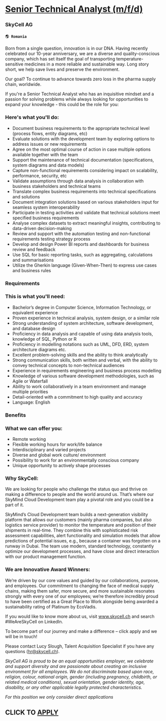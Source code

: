 # [Senior Technical Analyst (m/f/d)](https://www.remotewlb.com/apply/senior-technical-analyst-m-f-d)  
### SkyCell AG  
#### `🌎 Romania`  

Born from a single question, innovation is in our DNA. Having recently celebrated our 10-year anniversary, we are a diverse and quality-conscious company, which has set itself the goal of transporting temperature-sensitive medicines in a more reliable and sustainable way. Long story short, we help save lives and preserve the environment.

Our goal? To continue to advance towards zero loss in the pharma supply chain, worldwide.

If you're a Senior Technical Analyst who has an inquisitive mindset and a passion for solving problems while always looking for opportunities to expand your knowledge - this could be the role for you:

### Here's what you'll do:

  * Document business requirements to the appropriate technical level (process flows, entity diagrams, etc)
  * Evaluate solutions with the development team by exploring options to address issues or new requirements
  * Agree on the most optimal course of action in case multiple options available together with the team
  * Support the maintenance of technical documentation (specifications, system diagrams and data models)
  * Capture non-functional requirements considering impact on scalability, performance, security, etc
  * Validate assumptions through data analysis in collaboration with business stakeholders and technical teams 
  * Translate complex business requirements into technical specifications and solutions
  * Document integration solutions based on various stakeholders input for seamless system interoperability
  * Participate in testing activities and validate that technical solutions meet specified business requirements
  * Analyse complex datasets to extract meaningful insights, contributing to data-driven decision-making
  * Review and support with the automation testing and non-functional requirements testing strategy process
  * Develop and design Power BI reports and dashboards for business review and feedback 
  * Use SQL for basic reporting tasks, such as aggregating, calculations and summarisations
  * Utilize the Gherkin language (Given-When-Then) to express use cases and business rules

### Requirements

### This is what you'll need:

  * Bachelor’s degree in Computer Science, Information Technology, or equivalent experience
  * Proven experience in technical analysis, system design, or a similar role
  * Strong understanding of system architecture, software development, and database design
  * Proficiency in data analysis and capable of using data analysis tools, knowledge of SQL, Python or R
  * Proficiency in modelling notations such as UML, DFD, ERD, system architecture diagrams etc.
  * Excellent problem-solving skills and the ability to think analytically
  * Strong communication skills, both written and verbal, with the ability to convey technical concepts to non-technical audiences
  * Experience in requirements engineering and business process modelling
  * Knowledge of various software development methodologies, such as Agile or Waterfall
  * Ability to work collaboratively in a team environment and manage multiple priorities
  * Detail-oriented with a commitment to high quality and accuracy
  * Language: English

### Benefits

### What we can offer you:

  * Remote working
  * Flexible working hours for work/life balance
  * Interdisciplinary and varied projects
  * Diverse and global work culture/ environment
  * Possibility to work for an environmentally conscious company
  * Unique opportunity to actively shape processes

### Why SkyCell:

We are looking for people who challenge the status quo and thrive on making a difference to people and the world around us. That’s where our SkyMind Cloud Development team play a pivotal role and you could be a part of it.

SkyMind’s Cloud Development team builds a next-generation visibility platform that allows our customers (mainly pharma companies, but also logistics service provider) to monitor the temperature and position of their shipments in real-time. They combine this with sophisticated risk assessment capabilities, alert functionality and simulation models that allow predictions of potential issues, e.g., because a container was forgotten on a runway in Dubai. The team use modern, standard technology, constantly optimize our development processes, and have close and direct interaction with our product management function.

### We are Innovative Award Winners:

We’re driven by our core values and guided by our collaborations, purpose, and employees. Our commitment to changing the face of medical supply chains, making them safer, more secure, and more sustainable resonates strongly with every one of our employees; we’re therefore incredibly proud to have been certified as a Great Place to Work alongside being awarded a sustainability rating of Platinum by EcoVadis.

If you would like to know more about us, visit www.skycell.ch and search #WeAreSkyCell on LinkedIn.

To become part of our journey and make a difference – click apply and we will be in touch!

Please contact Lucy Slough, Talent Acquisition Specialist if you have any questions (hr@skycell.ch).

 _SkyCell AG is proud to be an equal opportunities employer, we celebrate and support diversity and are passionate about creating an inclusive environment for all employees. We do not discriminate based upon race, religion, colour, national origin, gender (including pregnancy, childbirth, or related medical conditions), sexual orientation, gender identity, age, disability, or any other applicable legally protected characteristics._

 _For this position we only consider direct applications_

  
## CLICK TO [APPLY](https://www.remotewlb.com/apply/senior-technical-analyst-m-f-d)

